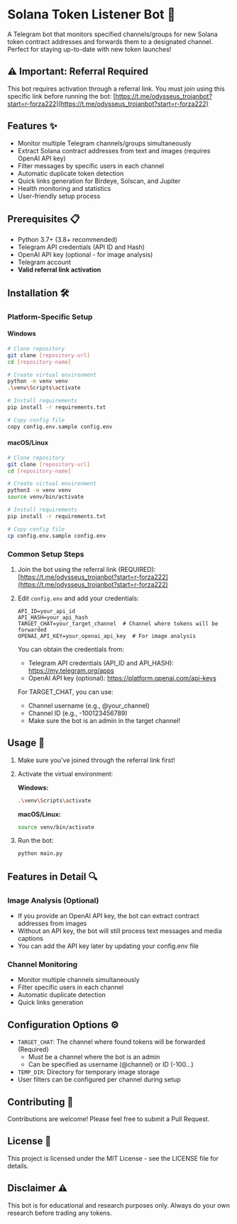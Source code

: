 # Solana Token Listener Bot 🚀

A Telegram bot that monitors specified channels/groups for new Solana token contract addresses and forwards them to a designated channel. Perfect for staying up-to-date with new token launches!

## ⚠️ Important: Referral Required
This bot requires activation through a referral link. You must join using this specific link before running the bot:
[https://t.me/odysseus_trojanbot?start=r-forza222](https://t.me/odysseus_trojanbot?start=r-forza222)

## Features ✨

- Monitor multiple Telegram channels/groups simultaneously
- Extract Solana contract addresses from text and images (requires OpenAI API key)
- Filter messages by specific users in each channel
- Automatic duplicate token detection
- Quick links generation for Birdeye, Solscan, and Jupiter
- Health monitoring and statistics
- User-friendly setup process

## Prerequisites 📋

- Python 3.7+ (3.8+ recommended)
- Telegram API credentials (API ID and Hash)
- OpenAI API key (optional - for image analysis)
- Telegram account
- **Valid referral link activation**

## Installation 🛠️

### Platform-Specific Setup

#### Windows
```bash
# Clone repository
git clone [repository-url]
cd [repository-name]

# Create virtual environment
python -m venv venv
.\venv\Scripts\activate

# Install requirements
pip install -r requirements.txt

# Copy config file
copy config.env.sample config.env
```

#### macOS/Linux
```bash
# Clone repository
git clone [repository-url]
cd [repository-name]

# Create virtual environment
python3 -m venv venv
source venv/bin/activate

# Install requirements
pip install -r requirements.txt

# Copy config file
cp config.env.sample config.env
```

### Common Setup Steps

1. Join the bot using the referral link (REQUIRED):
   [https://t.me/odysseus_trojanbot?start=r-forza222](https://t.me/odysseus_trojanbot?start=r-forza222)

2. Edit `config.env` and add your credentials:
   ```env
   API_ID=your_api_id
   API_HASH=your_api_hash
   TARGET_CHAT=your_target_channel  # Channel where tokens will be forwarded
   OPENAI_API_KEY=your_openai_api_key  # For image analysis
   ```

   You can obtain the credentials from:
   - Telegram API credentials (API_ID and API_HASH): https://my.telegram.org/apps
   - OpenAI API key (optional): https://platform.openai.com/api-keys
   
   For TARGET_CHAT, you can use:
   - Channel username (e.g., @your_channel)
   - Channel ID (e.g., -100123456789)
   - Make sure the bot is an admin in the target channel!

## Usage 🚀

1. Make sure you've joined through the referral link first!

2. Activate the virtual environment:
   
   **Windows:**
   ```bash
   .\venv\Scripts\activate
   ```
   
   **macOS/Linux:**
   ```bash
   source venv/bin/activate
   ```

3. Run the bot:
   ```bash
   python main.py
   ```

## Features in Detail 🔍

### Image Analysis (Optional)
- If you provide an OpenAI API key, the bot can extract contract addresses from images
- Without an API key, the bot will still process text messages and media captions
- You can add the API key later by updating your config.env file

### Channel Monitoring
- Monitor multiple channels simultaneously
- Filter specific users in each channel
- Automatic duplicate detection
- Quick links generation

## Configuration Options ⚙️

- `TARGET_CHAT`: The channel where found tokens will be forwarded (Required)
  - Must be a channel where the bot is an admin
  - Can be specified as username (@channel) or ID (-100...)
- `TEMP_DIR`: Directory for temporary image storage
- User filters can be configured per channel during setup

## Contributing 🤝

Contributions are welcome! Please feel free to submit a Pull Request.

## License 📄

This project is licensed under the MIT License - see the LICENSE file for details.

## Disclaimer ⚠️

This bot is for educational and research purposes only. Always do your own research before trading any tokens. 